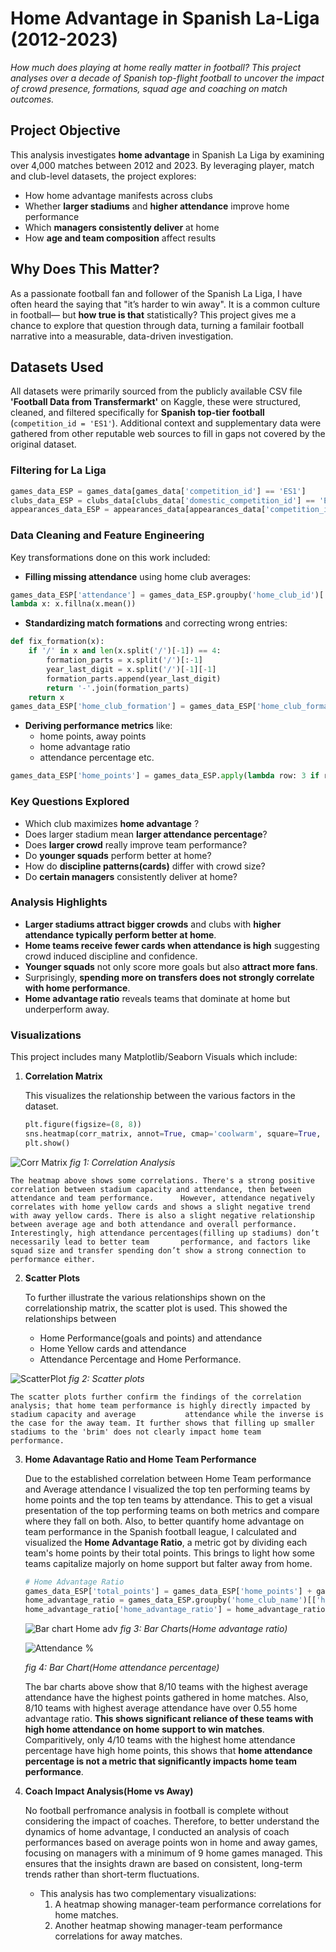# Home Advantage in Spanish La-Liga (2012-2023)
*How much does playing at home really matter in football? This project analyses over a decade of Spanish top-flight football to uncover the impact of crowd presence, formations, squad age and coaching on match outcomes.*

## Project Objective
This analysis investigates **home advantage** in Spanish La Liga by examining over 4,000 matches between 2012 and 2023. By leveraging player, match and club-level datasets, the project explores:

- How home advantage manifests across clubs
- Whether **larger stadiums** and **higher attendance** improve home performance
- Which **managers consistently deliver** at home
- How **age and team composition** affect results

## Why Does This Matter?

As a passionate football fan and follower of the Spanish La Liga, I have often heard the saying that "it’s harder to win away". It is a common culture in football— but **how true is that** statistically? This project gives me a chance to explore that question through data, turning a familair football narrative into a measurable, data-driven investigation.

## Datasets Used

All datasets were primarily sourced from the publicly available CSV file **'Football Data from Transfermarkt'** on Kaggle, these were structured, cleaned, and filtered specifically for **Spanish top-tier football** (`competition_id = 'ES1'`). Additional context and supplementary data were gathered from other reputable web sources to fill in gaps not covered by the original dataset.

### Filtering for La Liga
```python
games_data_ESP = games_data[games_data['competition_id'] == 'ES1']
clubs_data_ESP = clubs_data[clubs_data['domestic_competition_id'] == 'ES1']
appearances_data_ESP = appearances_data[appearances_data['competition_id'] == 'ES1']
```

### Data Cleaning and Feature Engineering

Key transformations done on this work included:

- **Filling missing attendance**
using home club averages:
```python
games_data_ESP['attendance'] = games_data_ESP.groupby('home_club_id')['attendance'].transform(
lambda x: x.fillna(x.mean())
```
- **Standardizing match formations** and correcting wrong entries:
```python
def fix_formation(x):
    if '/' in x and len(x.split('/')[-1]) == 4:  
        formation_parts = x.split('/')[:-1] 
        year_last_digit = x.split('/')[-1][-1] 
        formation_parts.append(year_last_digit)
        return '-'.join(formation_parts)
    return x
games_data_ESP['home_club_formation'] = games_data_ESP['home_club_formation'].apply(fix_formation)
```
- **Deriving performance metrics** like:
  - home points, away points
  - home advantage ratio
  - attendance percentage etc.
```python
games_data_ESP['home_points'] = games_data_ESP.apply(lambda row: 3 if row['home_club_goals'] > row['away_club_goals'] else 1 if row['home_club_goals'] == row['away_club_goals'] else 0, axis=1)
```
### Key Questions Explored
- Which club maximizes **home advantage** ?
- Does larger stadium mean **larger attendance percentage**?
- Does **larger crowd** really improve team performance?
- Do **younger squads** perform better at home?
- How do **discipline patterns(cards)** differ with crowd size?
- Do **certain managers** consistently deliver at home?

### Analysis Highlights
- **Larger stadiums attract bigger crowds** and clubs with **higher attendance typically perform better at home**.
- **Home teams receive fewer cards when attendance is high** suggesting crowd induced discipline and confidence.
- **Younger squads** not only score more goals but also **attract more fans**.
- Surprisingly, **spending more on transfers does not strongly correlate with home performance**.
- **Home advantage ratio** reveals teams that dominate at home but underperform away.

### Visualizations
This project includes many Matplotlib/Seaborn Visuals which include:
1. **Correlation Matrix**
   
   This visualizes the relationship between the various factors in the dataset.
   ```python
   plt.figure(figsize=(8, 8))
   sns.heatmap(corr_matrix, annot=True, cmap='coolwarm', square=True, fmt='.2f', linewidths=0.5)
   plt.show()
   ```
![Corr Matrix](https://github.com/user-attachments/assets/06549ef3-a32a-4ccc-a828-9a6fa10da0ff)
*fig 1: Correlation Analysis*


    The heatmap above shows some correlations. There's a strong positive correlation between stadium capacity and attendance, then between attendance and team performance.      However, attendance negatively correlates with home yellow cards and shows a slight negative trend with away yellow cards. There is also a slight negative relationship      between average age and both attendance and overall performance. Interestingly, high attendance percentages(filling up stadiums) don’t necessarily lead to better team       performance, and factors like squad size and transfer spending don’t show a strong connection to performance either.

2. **Scatter Plots**
   
   To further illustrate the various relationships shown on the correlationship matrix, the scatter plot is used. This showed the relationships between
   - Home Performance(goals and points) and attendance
   - Home Yellow cards and attendance
   - Attendance Percentage and Home Performance.

![ScatterPlot](https://github.com/user-attachments/assets/a9404b3c-8560-4c4f-b5c8-ba077029d6e6)
*fig 2: Scatter plots*

    The scatter plots further confirm the findings of the correlation analysis; that home team performance is highly directly impacted by stadium capacity and average           attendance while the inverse is the case for the away team. It further shows that filling up smaller stadiums to the 'brim' does not clearly impact home team                performance.

3. **Home Adavantage Ratio and Home Team Performance**
   
   Due to the established correlation between Home Team performance and Average attendance I visualized the top ten performing teams by home points and the top ten teams by
   attendance. This to get a visual presentation of the top performing teams on both metrics and compare where they fall on both. Also, to better quantify home advantage on
   team performance in the Spanish football league, I calculated and visualized the **Home Advantage Ratio**, a metric got by dividing each team's home points by their
   total points. This brings to light how some teams capitalize majorly on home support but falter away from home.
   ```python
   # Home Advantage Ratio
   games_data_ESP['total_points'] = games_data_ESP['home_points'] + games_data_ESP['away_points']
   home_advantage_ratio = games_data_ESP.groupby('home_club_name')[['home_points', 'total_points']].sum().reset_index()
   home_advantage_ratio['home_advantage_ratio'] = home_advantage_ratio['home_points'] / home_advantage_ratio['total_points']
   ```
   ![Bar chart Home adv](https://github.com/user-attachments/assets/f8fdedab-dd98-4c06-ba58-855fd9e9fbc2)
   *fig 3: Bar Charts(Home advantage ratio)*

    ![Attendance %](https://github.com/user-attachments/assets/0a10f74b-275b-4319-b277-2ffd8502dee2)
   
   *fig 4: Bar Chart(Home attendance percentage)*


   The bar charts above show that 8/10 teams with the highest average attendance have the highest points gathered in home matches. Also, 8/10 teams with highest average
   attendance have over 0.55 home advantage ratio. **This shows significant reliance of these teams with high home attendance on home support to win matches**.                 Comparitively, only 4/10 teams with the highest home attendance percentage have high home points, this shows that **home attendance percentage is not a metric that          significantly impacts home team performance**.

 4. **Coach Impact Analysis(Home vs Away)**
    
    No football perfromance analysis in football is complete without considering the impact of coaches. Therefore, to better understand the dynamics of home advantage, I        conducted an analysis of coach performances based on average points won in home and away games, focusing on managers with a minimum of 9 home games managed. This            ensures that the insights drawn are based on consistent, long-term trends rather than short-term fluctuations.
    - This analysis has two complementary visualizations:
      1. A heatmap showing manager-team performance correlations for home matches.
      2. Another heatmap showing manager-team performance correlations for away matches.

   




